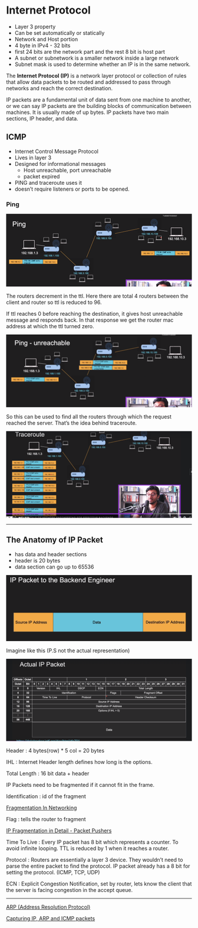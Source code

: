 # Internet Protocol

- Layer 3 property
- Can be set automatically or statically
- Network and Host portion
- 4 byte in IPv4 - 32 bits
- first 24 bits are the network part and the rest 8 bit is host part
- A subnet or subnetwork is a smaller network inside a large network
- Subnet mask is used to determine whether an IP is in the same network.

The **Internet Protocol (IP)** is a network layer protocol or collection of rules that allow data packets to be routed and addressed to pass through networks and reach the correct destination.

IP packets are a fundamental unit of data sent from one machine to another, or we can say IP packets are the building blocks of communication between machines. It is usually made of up bytes. IP packets have two main sections, IP header, and data.

## ICMP

- Internet Control Message Protocol
- Lives in layer 3
- Designed for informational messages
    - Host unreachable, port unreachable
    - packet expired
- PING and traceroute uses it
- doesn’t require listeners or ports to be opened.

### Ping

![Untitled](Internet%20Protocol%20447ab277f69a4cd294a410412d70fda0/Untitled.png)

The routers decrement in the ttl. Here there are total 4 routers between the client and router so ttl is reduced to 96.

If ttl reaches 0 before reaching the destination, it gives host unreachable message and responds back. In that response we get the router mac address at which the ttl turned zero.

![Untitled](Internet%20Protocol%20447ab277f69a4cd294a410412d70fda0/Untitled%201.png)

So this can be used to find all the routers through which the request reached the server. That’s the idea behind traceroute.

![Untitled](Internet%20Protocol%20447ab277f69a4cd294a410412d70fda0/Untitled%202.png)

---

## The Anatomy of IP Packet

- has data and header sections
- header is 20 bytes
- data section can go up to 65536

![Imagine like this (P.S not the actual representation)](Internet%20Protocol%20447ab277f69a4cd294a410412d70fda0/Untitled%203.png)

Imagine like this (P.S not the actual representation)

![Untitled](Internet%20Protocol%20447ab277f69a4cd294a410412d70fda0/Untitled%204.png)

Header : 4 bytes(row) * 5 col = 20 bytes

IHL : Internet Header length defines how long is the options. 

Total Length : 16 bit data + header

IP Packets need to be fragmented if it cannot fit in the frame.

Identification : id of the fragment 

[Fragmentation In Networking](https://nikhilvkn.medium.com/fragmentation-in-networking-a329e9485e98)

Flag : tells the router to fragment

[IP Fragmentation in Detail - Packet Pushers](https://packetpushers.net/ip-fragmentation-in-detail/)

Time To Live : Every IP packet has 8 bit which represents a counter. To avoid infinite looping. TTL is reduced by 1 when it reaches a router. 

Protocol : Routers are essentially a layer 3 device. They wouldn’t need to parse the entire packet to find the protocol. IP packet already has a 8 bit for setting the protocol. (ICMP, TCP, UDP)

ECN : Explicit Congestion Notification, set by router, lets know the client that the server is facing congestion in the accept queue.

---

[ARP (Address Resolution Protocol)](Internet%20Protocol%20447ab277f69a4cd294a410412d70fda0/ARP%20(Address%20Resolution%20Protocol)%209d8bdac65fa3479f9017f0bc104b109f.md)

[Capturing IP, ARP and ICMP packets ](Internet%20Protocol%20447ab277f69a4cd294a410412d70fda0/Capturing%20IP,%20ARP%20and%20ICMP%20packets%208d62a3e597be49d285b32a454cc9dfd2.md)